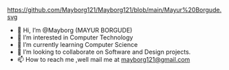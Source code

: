 https://github.com/Mayborg121/Mayborg121/blob/main/Mayur%20Borgude.svg

- 👋 Hi, I’m @Mayborg (MAYUR BORGUDE)
- 👀 I’m interested in Computer Technology
- 🌱 I’m currently learning Computer Science
- 💞️ I’m looking to collaborate on Software and Design projects.
- 📫 How to reach me ,well mail me at mayborg121@gmail.com

<!---
Mayborg121/Mayborg121 is a ✨ special ✨ repository because its `README.md` (this file) appears on your GitHub profile.
You can click the Preview link to take a look at your changes.
--->
